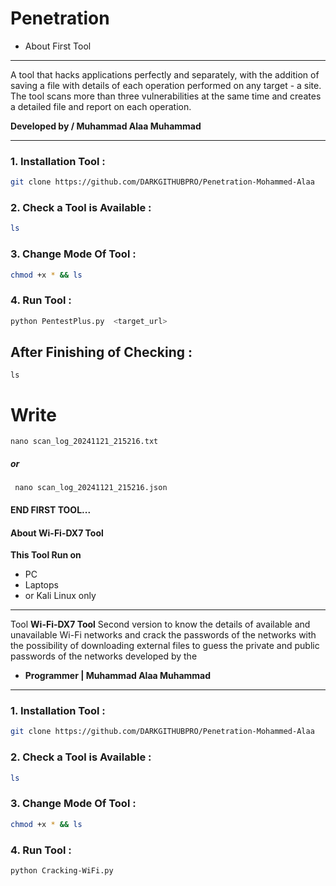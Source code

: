 # Penetration
- About First Tool 
***
A tool that hacks applications perfectly and separately, with the addition of saving a file with details of each operation performed on any target - a site. The tool scans more than three vulnerabilities at the same time and creates a detailed file and report on each operation. 

**__Developed by / Muhammad Alaa Muhammad__**
***
### 1. Installation Tool :
```bash
git clone https://github.com/DARKGITHUBPRO/Penetration-Mohammed-Alaa
```
### 2. Check a Tool is Available :
```bash
ls 
```
### 3. Change Mode Of Tool :
```bash
chmod +x * && ls
```

### 4.  Run Tool  : 
```bash
python PentestPlus.py  <target_url>
```
## After Finishing of Checking :
```
ls
```
# __Write__

```nano scan_log_20241121_215216.txt```

#####  or
  
``` nano scan_log_20241121_215216.json```
#### END FIRST TOOL...
#### About Wi-Fi-DX7 Tool
 **This Tool Run on**
- PC 
- Laptops 
- or Kali Linux only 
***
Tool  __Wi-Fi-DX7 Tool__ Second version to know the details of available and unavailable Wi-Fi networks and crack the passwords of the networks with the possibility of downloading external files to guess the private and public passwords of the networks developed by the
- __Programmer | Muhammad Alaa Muhammad__
***
### 1. Installation Tool :
```bash
git clone https://github.com/DARKGITHUBPRO/Penetration-Mohammed-Alaa
```
### 2. Check a Tool is Available :
```bash
ls 
```
### 3. Change Mode Of Tool :
```bash
chmod +x * && ls
```

### 4.  Run Tool  : 
 ```bash
 python Cracking-WiFi.py
 ```
